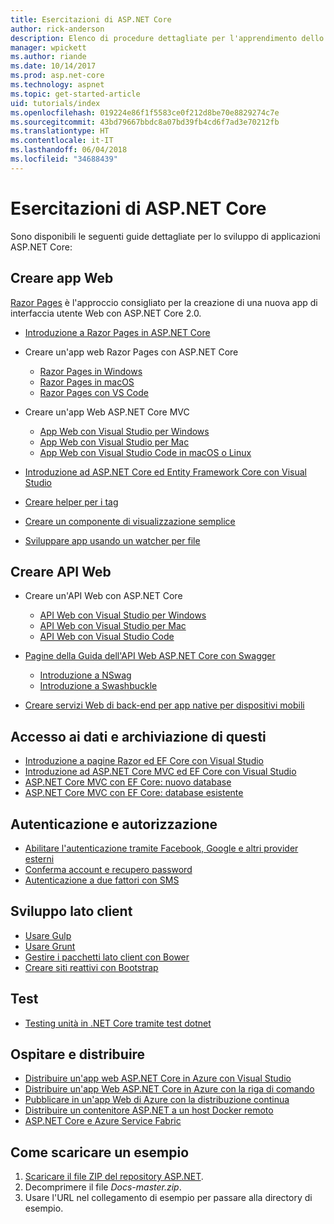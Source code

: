 ```yaml
---
title: Esercitazioni di ASP.NET Core
author: rick-anderson
description: Elenco di procedure dettagliate per l'apprendimento dello sviluppo di applicazioni ASP.NET Core.
manager: wpickett
ms.author: riande
ms.date: 10/14/2017
ms.prod: asp.net-core
ms.technology: aspnet
ms.topic: get-started-article
uid: tutorials/index
ms.openlocfilehash: 019224e86f1f5583ce0f212d8be70e8829274c7e
ms.sourcegitcommit: 43bd79667bbdc8a07bd39fb4cd6f7ad3e70212fb
ms.translationtype: HT
ms.contentlocale: it-IT
ms.lasthandoff: 06/04/2018
ms.locfileid: "34688439"
---
```

# <a name="aspnet-core-tutorials"></a>Esercitazioni di ASP.NET Core

Sono disponibili le seguenti guide dettagliate per lo sviluppo di applicazioni ASP.NET Core:

## <a name="build-web-apps"></a>Creare app Web

[Razor Pages](xref:mvc/razor-pages/index) è l'approccio consigliato per la creazione di una nuova app di interfaccia utente Web con ASP.NET Core 2.0.

* [Introduzione a Razor Pages in ASP.NET Core](xref:mvc/razor-pages/index)
* Creare un'app web Razor Pages con ASP.NET Core

   * [Razor Pages in Windows](xref:tutorials/razor-pages/index)
   * [Razor Pages in macOS](xref:tutorials/razor-pages-mac/index)
   * [Razor Pages con VS Code](xref:tutorials/razor-pages-vsc/index)  

* Creare un'app Web ASP.NET Core MVC

   * [App Web con Visual Studio per Windows](xref:tutorials/first-mvc-app/index)
   * [App Web con Visual Studio per Mac](xref:tutorials/first-mvc-app-mac/index)
   * [App Web con Visual Studio Code in macOS o Linux](xref:tutorials/first-mvc-app-xplat/index)

* [Introduzione ad ASP.NET Core ed Entity Framework Core con Visual Studio](xref:data/ef-mvc/index)
* [Creare helper per i tag](xref:mvc/views/tag-helpers/authoring)
* [Creare un componente di visualizzazione semplice](xref:mvc/views/view-components#walkthrough-creating-a-simple-view-component)
* [Sviluppare app usando un watcher per file](xref:tutorials/dotnet-watch)

## <a name="build-web-apis"></a>Creare API Web
* Creare un'API Web con ASP.NET Core

  * [API Web con Visual Studio per Windows](xref:tutorials/first-web-api)
  * [API Web con Visual Studio per Mac](xref:tutorials/first-web-api-mac)
  * [API Web con Visual Studio Code](xref:tutorials/web-api-vsc)

* [Pagine della Guida dell'API Web ASP.NET Core con Swagger](xref:tutorials/web-api-help-pages-using-swagger)
  * [Introduzione a NSwag](xref:tutorials/get-started-with-nswag)
  * [Introduzione a Swashbuckle](xref:tutorials/get-started-with-swashbuckle)

* [Creare servizi Web di back-end per app native per dispositivi mobili](xref:mobile/native-mobile-backend)

## <a name="data-access-and-storage"></a>Accesso ai dati e archiviazione di questi
* [Introduzione a pagine Razor ed EF Core con Visual Studio](xref:data/ef-rp/intro)
* [Introduzione ad ASP.NET Core MVC ed EF Core con Visual Studio](xref:data/ef-mvc/index)
* [ASP.NET Core MVC con EF Core: nuovo database](/ef/core/get-started/aspnetcore/new-db)
* [ASP.NET Core MVC con EF Core: database esistente](/ef/core/get-started/aspnetcore/existing-db)

## <a name="authentication-and-authorization"></a>Autenticazione e autorizzazione
* [Abilitare l'autenticazione tramite Facebook, Google e altri provider esterni](xref:security/authentication/social/index)
* [Conferma account e recupero password](xref:security/authentication/accconfirm)
* [Autenticazione a due fattori con SMS](xref:security/authentication/2fa)

## <a name="client-side-development"></a>Sviluppo lato client
* [Usare Gulp](xref:client-side/using-gulp)
* [Usare Grunt](xref:client-side/using-grunt)
* [Gestire i pacchetti lato client con Bower](xref:client-side/bower)
* [Creare siti reattivi con Bootstrap](xref:client-side/bootstrap)

## <a name="test"></a>Test
* [Testing unità in .NET Core tramite test dotnet](/dotnet/articles/core/testing/unit-testing-with-dotnet-test)

## <a name="host-and-deploy"></a>Ospitare e distribuire
* [Distribuire un'app web ASP.NET Core in Azure con Visual Studio](xref:tutorials/publish-to-azure-webapp-using-vs)
* [Distribuire un'app Web ASP.NET Core in Azure con la riga di comando](xref:tutorials/publish-to-azure-webapp-using-cli)
* [Pubblicare in un'app Web di Azure con la distribuzione continua](xref:host-and-deploy/azure-apps/azure-continuous-deployment)
* [Distribuire un contenitore ASP.NET a un host Docker remoto](/azure/vs-azure-tools-docker-hosting-web-apps-in-docker)
* [ASP.NET Core e Azure Service Fabric](/azure/service-fabric/service-fabric-add-a-web-frontend)

<a name="download"></a> 
## <a name="how-to-download-a-sample"></a>Come scaricare un esempio
1. [Scaricare il file ZIP del repository ASP.NET](https://codeload.github.com/aspnet/Docs/zip/master).
1. Decomprimere il file *Docs-master.zip*.
1. Usare l'URL nel collegamento di esempio per passare alla directory di esempio. 
